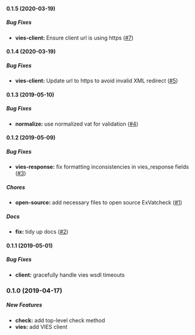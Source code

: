 #### 0.1.5 (2020-03-19)

##### Bug Fixes

* **vies-client:** Ensure client url is using https ([#7](https://github.com/taxjar/ex_vatcheck/pull/7))

#### 0.1.4 (2020-03-19)

##### Bug Fixes

* **vies-client:** Update url to https to avoid invalid XML redirect ([#5](https://github.com/taxjar/ex_vatcheck/pull/5))

#### 0.1.3 (2019-05-10)

##### Bug Fixes

* **normalize:** use normalized vat for validation ([#4](https://github.com/taxjar/ex_vatcheck/pull/4))

#### 0.1.2 (2019-05-09)

##### Bug Fixes

* **vies-response:** fix formatting inconsistencies in vies_response fields ([#3](https://github.com/taxjar/ex_vatcheck/pull/3))

##### Chores

* **open-source:** add necessary files to open source ExVatcheck ([#1](https://github.com/taxjar/ex_vatcheck/pull/1))

##### Docs

* **fix:** tidy up docs ([#2](https://github.com/taxjar/ex_vatcheck/pull/2))

#### 0.1.1 (2019-05-01)

##### Bug Fixes

* **client:** gracefully handle vies wsdl timeouts

### 0.1.0 (2019-04-17)

##### New Features

* **check:** add top-level check method
* **vies:**  add VIES client
